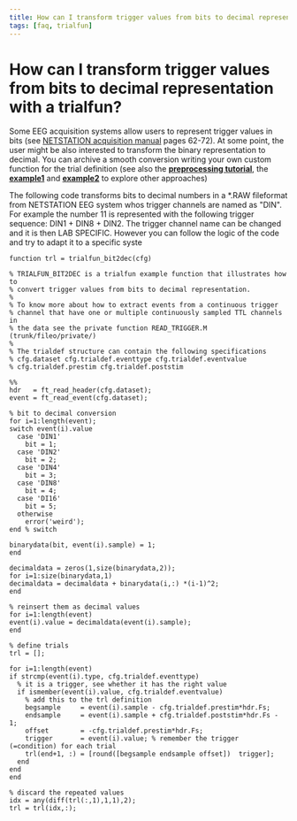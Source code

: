 ```yaml
---
title: How can I transform trigger values from bits to decimal representation with a trialfun?
tags: [faq, trialfun]
---
```


# How can I transform trigger values from bits to decimal representation with a trialfun?

Some EEG acquisition systems allow users to represent trigger values in bits (see [NETSTATION acquisition manual](http://cb3.unl.edu/dbrainlab/wp-content/uploads/sites/2/2013/12/Acquisition_Manual.pdf) pages 62-72). At some point, the user might be also interested to transform the binary representation to decimal. You can archive a smooth conversion writing your own custom function for the trial definition (see also the **[preprocessing tutorial](/tutorial/preprocessing#use_your_own_function_for_trial_selection)**, the **[example1](/example/detect_the_muscle_activity_in_an_emg_channel_and_use_that_as_trial_definition)** and **[example2](/example/making_your_own_trialfun_for_conditional_trial_definition)** to explore other approaches)

The following code transforms bits to decimal numbers in a \*.RAW fileformat from NETSTATION EEG system whos trigger channels are named as "DIN". For example the number 11 is represented with the following trigger sequence: DIN1 + DIN8 + DIN2. The trigger channel name can be changed and it is then LAB SPECIFIC. However you can follow the logic of the code and try to adapt it to a specific syste

    function trl = trialfun_bit2dec(cfg)

    % TRIALFUN_BIT2DEC is a trialfun example function that illustrates how to
    % convert trigger values from bits to decimal representation.
    %
    % To know more about how to extract events from a continuous trigger
    % channel that have one or multiple continuously sampled TTL channels in
    % the data see the private function READ_TRIGGER.M (trunk/fileo/private/)
    %
    % The trialdef structure can contain the following specifications
    % cfg.dataset cfg.trialdef.eventtype cfg.trialdef.eventvalue
    % cfg.trialdef.prestim cfg.trialdef.poststim

    %%
    hdr   = ft_read_header(cfg.dataset);
    event = ft_read_event(cfg.dataset);

    % bit to decimal conversion
    for i=1:length(event);
    switch event(i).value
      case 'DIN1'
        bit = 1;
      case 'DIN2'
        bit = 2;
      case 'DIN4'
        bit = 3;
      case 'DIN8'
        bit = 4;
      case 'DI16'
        bit = 5;
      otherwise
        error('weird');
    end % switch

    binarydata(bit, event(i).sample) = 1;
    end

    decimaldata = zeros(1,size(binarydata,2));
    for i=1:size(binarydata,1)
    decimaldata = decimaldata + binarydata(i,:) *(i-1)^2;
    end

    % reinsert them as decimal values
    for i=1:length(event)
    event(i).value = decimaldata(event(i).sample);
    end

    % define trials
    trl = [];

    for i=1:length(event)
    if strcmp(event(i).type, cfg.trialdef.eventtype)
      % it is a trigger, see whether it has the right value
      if ismember(event(i).value, cfg.trialdef.eventvalue)
        % add this to the trl definition
        begsample     = event(i).sample - cfg.trialdef.prestim*hdr.Fs;
        endsample     = event(i).sample + cfg.trialdef.poststim*hdr.Fs - 1;
        offset        = -cfg.trialdef.prestim*hdr.Fs;
        trigger       = event(i).value; % remember the trigger (=condition) for each trial
        trl(end+1, :) = [round([begsample endsample offset])  trigger];
      end
    end
    end

    % discard the repeated values
    idx = any(diff(trl(:,1),1,1),2);
    trl = trl(idx,:);
